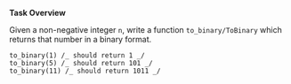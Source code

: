 **Task Overview**

Given a non-negative integer `n`, write a function `to_binary/ToBinary` which returns that number in a binary format.

```
to_binary(1) /_ should return 1 _/
to_binary(5) /_ should return 101 _/
to_binary(11) /_ should return 1011 _/
```
